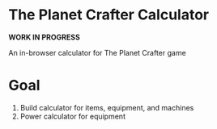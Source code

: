 # The Planet Crafter Calculator

**WORK IN PROGRESS**

An in-browser calculator for The Planet Crafter game

# Goal

1. Build calculator for items, equipment, and machines
2. Power calculator for equipment
